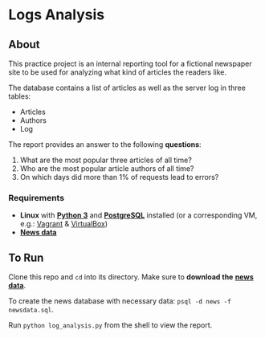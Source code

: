 # Logs Analysis

## About

This practice project is an internal reporting tool for a fictional newspaper site to be used for analyzing what kind of articles the readers like.

The database contains a list of articles as well as the server log in three tables:
 - Articles
 - Authors
 - Log
 
The report provides an answer to the following **questions**:
1. What are the most popular three articles of all time?
2. Who are the most popular article authors of all time?
3. On which days did more than 1% of requests lead to errors?


### Requirements

- **Linux** with [**Python 3**](https://www.python.org/) and [**PostgreSQL**](https://www.postgresql.org/) installed
(or a corresponding VM, e.g.: [Vagrant](https://www.vagrantup.com/) & [VirtualBox](https://www.virtualbox.org/))
- [**News data**](https://d17h27t6h515a5.cloudfront.net/topher/2016/August/57b5f748_newsdata/newsdata.zip)


## To Run
Clone this repo and `cd` into its directory.
Make sure to **download the** [**news data**](https://d17h27t6h515a5.cloudfront.net/topher/2016/August/57b5f748_newsdata/newsdata.zip).

To create the news database with necessary data: 
`psql -d news -f newsdata.sql`.


Run `python log_analysis.py` from the shell to view the report.
